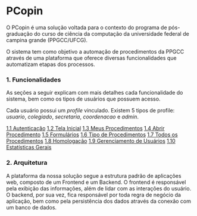 # PCopin

O PCopin é uma solução voltada para o contexto do programa de pós-graduação do curso de ciência da computação da universidade federal de campina grande (PPGCC/UFCG).

O sistema tem como objetivo a automação de procedimentos da PPGCC através de uma plataforma que oferece diversas funcionalidades que automatizam etapas dos processos.

### 1. Funcionalidades

As seções a seguir explicam com mais detalhes cada funcionalidade do sistema, bem como os tipos de usuários que possuem acesso.

Cada usuário possui um _profile_ vinculado. Existem 5 tipos de profile: _usuario_, _colegiado_, _secretaria_, _coordenacao_ e _admin_.

[1.1 Autenticação](/docs/autenticacao.md)
[1.2 Tela Inicial](/docs/tela-inicial.md)
[1.3 Meus Procedimentos](/docs/meus-procedimentos.md)
[1.4 Abrir Procedimento](/docs/abrir-procedimento.md)
[1.5 Formulários](/docs/formulario.md)
[1.6 Tipo de Procedimentos](/docs/tipo-procedimento.md)
[1.7 Todos os Procedimentos](/docs/todos-procedimentos.md)
[1.8 Homologação](/docs/homologacao.md)
[1.9 Gerenciamento de Usuários](/docs/gerenciamento-usuarios.md)
[1.10 Estatísticas Gerais](/docs/estatisticas-gerais.md)

### 2. Arquitetura

A plataforma da nossa solução segue a estrutura padrão de aplicações web, composto de um Frontend e um Backend. O frontend é responsável pela exibição das informações, além de lidar com as interações do usuário. O backend, por sua vez, fica responsável por toda regra de negócio da aplicação, bem como pela persistência dos dados através da conexão com um banco de dados.
